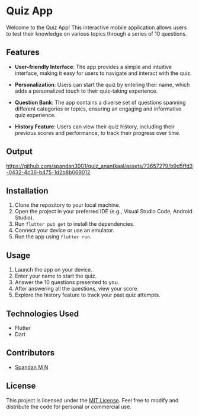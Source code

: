 # Quiz App

Welcome to the Quiz App! This interactive mobile application allows users to test their knowledge on various topics through a series of 10 questions.

## Features

- **User-friendly Interface**: The app provides a simple and intuitive interface, making it easy for users to navigate and interact with the quiz.

- **Personalization**: Users can start the quiz by entering their name, which adds a personalized touch to their quiz-taking experience.

- **Question Bank**: The app contains a diverse set of questions spanning different categories or topics, ensuring an engaging and informative quiz experience.

- **History Feature**: Users can view their quiz history, including their previous scores and performance, to track their progress over time.

## Output



https://github.com/spandan3001/quiz_anantkaal/assets/73657279/b9d5ffd3-0432-4c36-b475-1d2b8b069012



## Installation

1. Clone the repository to your local machine.
2. Open the project in your preferred IDE (e.g., Visual Studio Code, Android Studio).
3. Run `flutter pub get` to install the dependencies.
4. Connect your device or use an emulator.
5. Run the app using `flutter run`.

## Usage

1. Launch the app on your device.
2. Enter your name to start the quiz.
3. Answer the 10 questions presented to you.
4. After answering all the questions, view your score.
5. Explore the history feature to track your past quiz attempts.

## Technologies Used

- Flutter
- Dart

## Contributors

- [Spandan M N](https://github.com/spandan3001)

## License

This project is licensed under the [MIT License](LICENSE). Feel free to modify and distribute the code for personal or commercial use.

